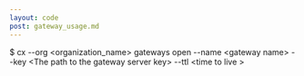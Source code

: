 ```yaml
---
layout: code
post: gateway_usage.md
---
```



$ cx --org &lt;organization_name&gt; gateways open --name &lt;gateway name&gt; --key &lt;The path to the gateway server key&gt; --ttl &lt;time to live &gt;
